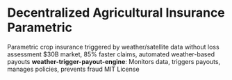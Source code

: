 # Decentralized Agricultural Insurance Parametric
Parametric crop insurance triggered by weather/satellite data without loss assessment
$30B market, 85% faster claims, automated weather-based payouts
**weather-trigger-payout-engine**: Monitors data, triggers payouts, manages policies, prevents fraud
MIT License
